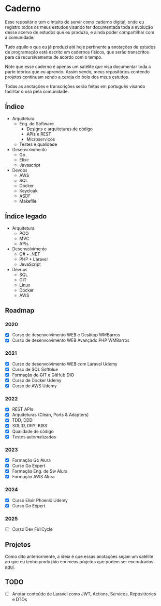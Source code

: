 # **Caderno**
Esse repositório tem o intuito de servir como caderno digital, onde eu registro todos os meus estudos visando ter documentada toda a evolução desse acervo de estudos que eu produzo, e ainda poder compartilhar com a comunidade.

Tudo aquilo o que eu já produzi até hoje pertinente a anotações de estudos de programação está escrito em cadernos físicos, que serão transcritos para cá recursivamente de acordo com o tempo.

Note que esse caderno é apenas um satélite que visa documentar toda a parte teórica que eu aprendo. Assim sendo, meus repositórios contendo projetos continuam sendo a cereja do bolo dos meus estudos.

Todas as anotações e transcrições serão feitas em português visando facilitar o uso pela comunidade.

## **Índice**
- Arquitetura
    - Eng. de Software
        - Designs e arquiteturas de código
        - APIs e REST
        - Microserviços
    - Testes e qualidade
- Desenvolvimento
    - Go
    - Elixir
    - Javascript
- Devops
    - AWS
    - SQL
    - Docker
    - Keycloak
    - ASDF
    - Makefile

## **Índice legado**
- Arquitetura
    - POO
    - MVC
    - APIs
- Desenvolvimento
    - C# + .NET
    - PHP + Laravel
    - JavaScript
- Devops
    - SQL
    - GIT
    - Linux
    - Docker
    - AWS

## **Roadmap**
### **2020**
- [x] Curso de desenvolvimento WEB e Desktop WMBarros
- [x] Curso de desenvolvimento WEB Avançado PHP WMBarros
### **2021**
- [x] Curso de desenvolvimento WEB com Laravel Udemy
- [x] Curso de SQL  Softblue
- [x] Formação de GIT e GitHub DIO
- [x] Curso de Docker Udemy
- [x] Curso de AWS Udemy
### **2022**
- [x] REST APIs
- [x] Arquiteturas (Clean, Ports & Adapters)
- [x] TDD, DDD
- [x] SOLID, DRY, KISS
- [x] Qualidade de código
- [x] Testes automatizados
### **2023**
- [x] Formação Go Alura
- [x] Curso Go Expert
- [x] Formação Eng. de Sw Alura 
- [x] Formação AWS Alura
### **2024**
- [x] Curso Elixir Phoenix Udemy
- [x] Curso Go Expert
### **2025**
- [ ] Curso Dev FullCycle

## **Projetos**
Como dito anteriormente, a ideia é que essas anotações sejam um satélite ao que eu tenho produzido em meus projetos que podem ser encontrados [aqui](https://github.com/ropehapi?tab=repositories).

## **TODO**
- [ ] Anotar conteúdo de Laravel como JWT, Actions, Services, Reposittories e DTOs

